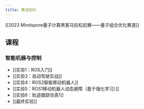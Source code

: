 ```yaml
---
title: 算法知识 
---
```


[[2023 Mindspore量子计算黑客马拉松初赛——量子组合优化赛道]]

## 课程
### 智能机器与控制
+ [[实验1：ROS入门]]
+ [[实验3：自动驾驶实战]]
+ [[实验4：ROS2智能移动机器人]]
+ [[实验5：ROS1移动机器人动态避障（基于强化学习）]]
+ [[实验6：轨迹跟踪仿真1]]
+ [[最终实验]]